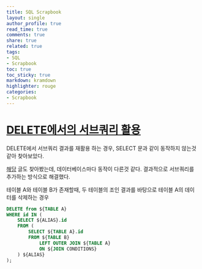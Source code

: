 ```yaml
---
title: SQL Scrapbook
layout: single
author_profile: true
read_time: true
comments: true
share: true
related: true
tags:
- SQL
- Scrapbook
toc: true
toc_sticky: true
markdown: kramdown
highlighter: rouge
categories:
- Scrapbook
---
```


# [DELETE에서의 서브쿼리 활용](https://velog.io/@khnn/TIL-DELETE%EC%97%90%EC%84%9C%EC%9D%98-%EC%84%9C%EB%B8%8C%EC%BF%BC%EB%A6%AC-%ED%99%9C%EC%9A%A9)
DELETE에서 서브쿼리 결과를 재활용 하는 경우, SELECT 문과 같이 동작하지 않는것 같아 찾아보았다.

[해당](https://shinheechul.tistory.com/30) 글도 찾아봤는데, 데이터베이스마다 동작이 다른것 같다. 결과적으로 서브쿼리를 추가하는 방식으로 해결했다.

테이블 A와 테이블 B가 존재할때, 두 테이블의 조인 결과를 바탕으로 테이블 A의 데이터를 삭제하는 경우
```sql
DELETE from ${TABLE A}
WHERE id IN (
	SELECT ${ALIAS}.id
	FROM (
		SELECT ${TABLE A}.id
		FROM ${TABLE B}
			LEFT OUTER JOIN ${TABLE A}
			ON ${JOIN CONDITIONS}
	) ${ALIAS}
);	
```
